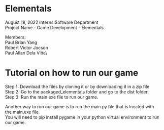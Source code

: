 # Elementals
August 18, 2022 Interns Software Department\
Project Name - Game Development - Elementals

Members:\
Paul Brian Yang\
Robert Victor Jocson\
Paul Allan Dela Viña\

# Tutorial on how to run our game

Step 1: Download the files by cloning it or by downloading it in a zip file\
Step 2: Go to the packaged_elementals folder and go to the dist folder.\
Step 3: Run the main.exe file to run our game.

Another way to run our game is to run the main.py file that is located with the main.exe file.\
You will need to pip install pygame in your python virtual environment to run our game.
